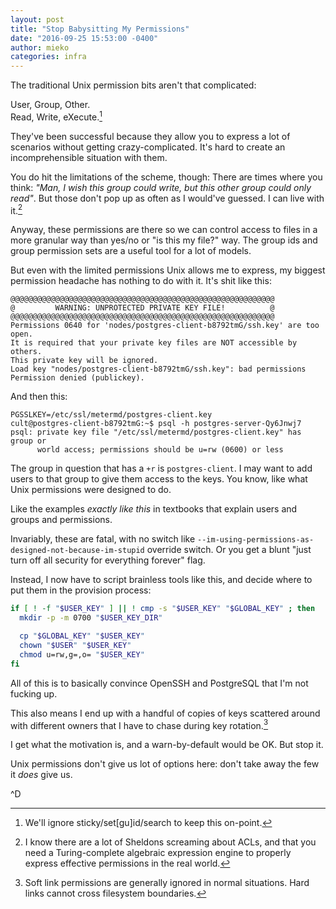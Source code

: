 ```yaml
---
layout: post
title: "Stop Babysitting My Permissions"
date: "2016-09-25 15:53:00 -0400"
author: mieko
categories: infra
---
```

The traditional Unix permission bits aren't that complicated:

User, Group, Other.  
Read, Write, eXecute.[^1]

They've been successful because they allow you to express a lot of scenarios
without getting crazy-complicated.  It's hard to create an incomprehensible
situation with them.

You do hit the limitations of the scheme, though: There are times where you
think: *"Man, I wish this group could write, but this other group could only
read"*.  But those don't pop up as often as I would've guessed.  I can live
with it.[^2]

Anyway, these permissions are there so we can control access to files in a
more granular way than yes/no or "is this my file?" way.  The group ids and
group permission sets are a useful tool for a lot of models.

But even with the limited permissions Unix allows me to express, my biggest
permission headache has nothing to do with it.  It's shit like this:

    @@@@@@@@@@@@@@@@@@@@@@@@@@@@@@@@@@@@@@@@@@@@@@@@@@@@@@@@@@@
    @         WARNING: UNPROTECTED PRIVATE KEY FILE!          @
    @@@@@@@@@@@@@@@@@@@@@@@@@@@@@@@@@@@@@@@@@@@@@@@@@@@@@@@@@@@
    Permissions 0640 for 'nodes/postgres-client-b8792tmG/ssh.key' are too open.
    It is required that your private key files are NOT accessible by others.
    This private key will be ignored.
    Load key "nodes/postgres-client-b8792tmG/ssh.key": bad permissions
    Permission denied (publickey).

And then this:

    PGSSLKEY=/etc/ssl/metermd/postgres-client.key
    cult@postgres-client-b8792tmG:~$ psql -h postgres-server-Qy6Jnwj7
    psql: private key file "/etc/ssl/metermd/postgres-client.key" has group or
          world access; permissions should be u=rw (0600) or less

The group in question that has a `+r` is `postgres-client`.  I may want to
add users to that group to give them access to the keys.  You know, like what
Unix permissions were designed to do.  

Like the examples *exactly like this* in textbooks that explain users and
groups and permissions.

Invariably, these are fatal, with no switch like
`--im-using-permissions-as-designed-not-because-im-stupid` override switch.  Or
you get a blunt "just turn off all security for everything forever" flag.

Instead, I now have to script brainless tools like this, and decide where to
put them in the provision process:

```bash
if [ ! -f "$USER_KEY" ] || ! cmp -s "$USER_KEY" "$GLOBAL_KEY" ; then
  mkdir -p -m 0700 "$USER_KEY_DIR"

  cp "$GLOBAL_KEY" "$USER_KEY"
  chown "$USER" "$USER_KEY"
  chmod u=rw,g=,o= "$USER_KEY"
fi
```

All of this is to basically convince OpenSSH and PostgreSQL that I'm not
fucking up.

This also means I end up with a handful of copies of keys scattered around with
different owners that I have to chase during key rotation.[^3]

I get what the motivation is, and a warn-by-default would be OK.   But stop it.

Unix permissions don't give us lot of options here: don't take away the few it
*does* give us.

^D

[^1]:
    We'll ignore sticky/set[gu]id/search to keep this on-point.

[^2]:
    I know there are a lot of Sheldons screaming about ACLs, and that you need
    a Turing-complete algebraic expression engine to properly express effective
    permissions in the real world.

[^3]:
    Soft link permissions are generally ignored in normal situations.
    Hard links cannot cross filesystem boundaries.
